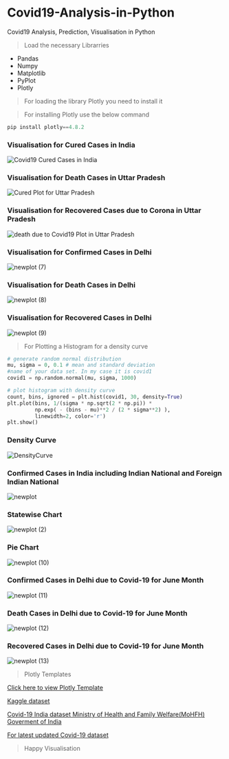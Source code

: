 # Covid19-Analysis-in-Python
Covid19 Analysis, Prediction, Visualisation in Python

>Load the necessary Librarries

  * Pandas
  * Numpy
  * Matplotlib
  * PyPlot
  * Plotly

> For loading the library Plotly you need to install it

> For installing Plotly use the below command

```Python
pip install plotly==4.8.2
```
### Visualisation for Cured Cases in India

![Covid19 Cured Cases in India](https://user-images.githubusercontent.com/30586187/86510756-37043c00-be10-11ea-9388-6d4721b620ae.png)

### Visualisation for Death Cases in Uttar Pradesh

![Cured Plot for Uttar Pradesh](https://user-images.githubusercontent.com/30586187/86510900-acbcd780-be11-11ea-929a-85d967081df5.png)

### Visualisation for Recovered Cases due to Corona in Uttar Pradesh

![death due to Covid19 Plot in Uttar Pradesh](https://user-images.githubusercontent.com/30586187/86510904-c0683e00-be11-11ea-81d4-1334fb414d4e.png)

### Visualisation for Confirmed Cases in Delhi
![newplot (7)](https://user-images.githubusercontent.com/30586187/86582005-9d1ec980-bf9e-11ea-9e5e-8fc133da1cd1.png)

### Visualisation for Death Cases in Delhi
![newplot (8)](https://user-images.githubusercontent.com/30586187/86582016-9ee88d00-bf9e-11ea-9dc3-8152b8aa5a0c.png)

### Visualisation for Recovered Cases in Delhi
![newplot (9)](https://user-images.githubusercontent.com/30586187/86582020-9f812380-bf9e-11ea-9b81-9b9d2191dac3.png)

>For Plotting a Histogram for a density curve

```Python
# generate random normal distribution
mu, sigma = 0, 0.1 # mean and standard deviation
#name of your data set. In my case it is covid1
covid1 = np.random.normal(mu, sigma, 1000)

# plot histogram with density curve 
count, bins, ignored = plt.hist(covid1, 30, density=True)
plt.plot(bins, 1/(sigma * np.sqrt(2 * np.pi)) *
         np.exp( - (bins - mu)**2 / (2 * sigma**2) ), 
         linewidth=2, color='r')
plt.show()
```
### Density Curve

![DensityCurve](https://user-images.githubusercontent.com/30586187/86511065-1ee1ec00-be13-11ea-8fd0-98652d94c912.png)


### Confirmed Cases in India including Indian National and Foreign Indian National

![newplot](https://user-images.githubusercontent.com/30586187/86515419-5a41e200-be36-11ea-99df-b6d5c97a95a3.png)

### Statewise Chart

![newplot (2)](https://user-images.githubusercontent.com/30586187/86515422-5f9f2c80-be36-11ea-9280-5ad88b541686.png)

###  Pie Chart 
![newplot (10)](https://user-images.githubusercontent.com/30586187/86897572-3841ab80-c125-11ea-93fa-36629b3d27ae.png)

### Confirmed Cases in Delhi due to Covid-19 for June Month
![newplot (11)](https://user-images.githubusercontent.com/30586187/86897577-3972d880-c125-11ea-80d7-cdc023811097.png)

### Death Cases in Delhi due to Covid-19 for June Month
![newplot (12)](https://user-images.githubusercontent.com/30586187/86897584-3bd53280-c125-11ea-8051-a5f3af88441b.png)

### Recovered Cases in Delhi due to Covid-19 for June Month 
![newplot (13)](https://user-images.githubusercontent.com/30586187/86897587-3d065f80-c125-11ea-84b1-575b7f143280.png)

> Plotly Templates

[Click here to view Plotly Template](https://plotly.com/python/templates/)

[Kaggle dataset](https://www.kaggle.com/sudalairajkumar/covid19-in-india)

[Covid-19 India dataset Ministry of Health and Family Welfare(MoHFH) Goverment of India](https://www.mohfw.gov.in/)

[For latest updated Covid-19 dataset](https://api.covid19india.org/csv/)


> Happy Visualisation 
